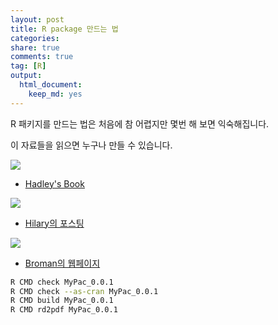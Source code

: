 ```yaml
---
layout: post
title: R package 만드는 법
categories: 
share: true
comments: true
tag: [R]
output:
  html_document:
    keep_md: yes
---
```


R 패키지를 만드는 법은 처음에 참 어렵지만 몇번 해 보면 익숙해집니다.

이 자료들을 읽으면 누구나 만들 수 있습니다.

![](http://r-pkgs.had.co.nz/cover.png)

- [Hadley's Book](http://r-pkgs.had.co.nz/)

![](https://hilaryparker.files.wordpress.com/2014/10/cropped-img_20140902_1804591.jpg)

- [Hilary의 포스팅](https://hilaryparker.com/2014/04/29/writing-an-r-package-from-scratch/)

![](https://pbs.twimg.com/profile_images/680796333460959232/CzoFZb76_400x400.jpg)

- [Broman의 웹페이지](http://kbroman.org/pkg_primer/)

```bash
R CMD check MyPac_0.0.1
R CMD check --as-cran MyPac_0.0.1
R CMD build MyPac_0.0.1
R CMD rd2pdf MyPac_0.0.1
```

